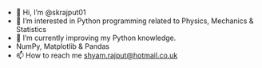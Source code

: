 - 👋 Hi, I’m @skrajput01
- 👀 I’m interested in Python programming related to Physics, Mechanics & Statistics
- 🌱 I’m currently improving my Python knowledge.
- NumPy, Matplotlib & Pandas
- 📫 How to reach me shyam.rajput@hotmail.co.uk

<!---
skrajput01/skrajput01 is a ✨ special ✨ repository because its `README.md` (this file) appears on your GitHub profile.
You can click the Preview link to take a look at your changes.
--->
